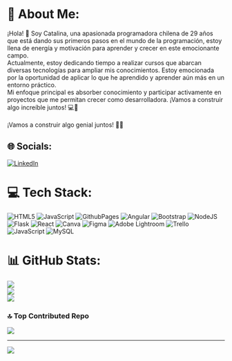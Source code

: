 # 💫 About Me:
¡Hola! 👋 Soy Catalina, una apasionada programadora chilena de 29 años que está dando sus primeros pasos en el mundo de la programación,  estoy llena de energía y motivación para aprender y crecer en este emocionante campo.<br>Actualmente, estoy dedicando tiempo a realizar cursos que abarcan diversas tecnologías para ampliar mis conocimientos. Estoy emocionada por la oportunidad de aplicar lo que he aprendido y aprender aún más en un entorno práctico.<br>Mi enfoque principal es absorber conocimiento y participar activamente en proyectos que me permitan crecer como desarrolladora. ¡Vamos a construir algo increíble juntos! 💻🌟<br><br>¡Vamos a construir algo genial juntos! 🚀✨


## 🌐 Socials:
[![LinkedIn](https://img.shields.io/badge/LinkedIn-%230077B5.svg?logo=linkedin&logoColor=white)](https://linkedin.com/in/https://www.linkedin.com/in/catalinasehrt) 

# 💻 Tech Stack:
![HTML5](https://img.shields.io/badge/html5-%23E34F26.svg?style=flat&logo=html5&logoColor=white) ![JavaScript](https://img.shields.io/badge/javascript-%23323330.svg?style=flat&logo=javascript&logoColor=%23F7DF1E) ![GithubPages](https://img.shields.io/badge/github%20pages-121013?style=flat&logo=github&logoColor=white) ![Angular](https://img.shields.io/badge/angular-%23DD0031.svg?style=flat&logo=angular&logoColor=white) ![Bootstrap](https://img.shields.io/badge/bootstrap-%238511FA.svg?style=flat&logo=bootstrap&logoColor=white) ![NodeJS](https://img.shields.io/badge/node.js-6DA55F?style=flat&logo=node.js&logoColor=white) ![Flask](https://img.shields.io/badge/flask-%23000.svg?style=flat&logo=flask&logoColor=white) ![React](https://img.shields.io/badge/react-%2320232a.svg?style=flat&logo=react&logoColor=%2361DAFB) ![Canva](https://img.shields.io/badge/Canva-%2300C4CC.svg?style=flat&logo=Canva&logoColor=white) ![Figma](https://img.shields.io/badge/figma-%23F24E1E.svg?style=flat&logo=figma&logoColor=white) ![Adobe Lightroom](https://img.shields.io/badge/Adobe%20Lightroom-31A8FF.svg?style=flat&logo=Adobe%20Lightroom&logoColor=white) ![Trello](https://img.shields.io/badge/Trello-%23026AA7.svg?style=flat&logo=Trello&logoColor=white) ![JavaScript](https://img.shields.io/badge/javascript-%23323330.svg?style=flat&logo=javascript&logoColor=%23F7DF1E) ![MySQL](https://img.shields.io/badge/mysql-%2300000f.svg?style=flat&logo=mysql&logoColor=white)
# 📊 GitHub Stats:
![](https://github-readme-stats.vercel.app/api?username=catalinasehrt&theme=dark&hide_border=false&include_all_commits=true&count_private=false)<br/>
![](https://github-readme-streak-stats.herokuapp.com/?user=catalinasehrt&theme=dark&hide_border=false)<br/>
![](https://github-readme-stats.vercel.app/api/top-langs/?username=catalinasehrt&theme=dark&hide_border=false&include_all_commits=true&count_private=false&layout=compact)

### 🔝 Top Contributed Repo
![](https://github-contributor-stats.vercel.app/api?username=catalinasehrt&limit=5&theme=oldie&combine_all_yearly_contributions=true)

---
[![](https://visitcount.itsvg.in/api?id=catalinasehrt&icon=7&color=12)](https://visitcount.itsvg.in)

<!-- Proudly created with GPRM ( https://gprm.itsvg.in ) -->
